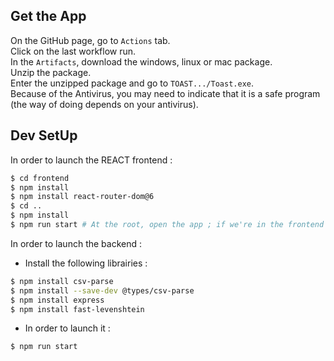 ## Get the App

On the GitHub page, go to `Actions` tab.  
Click on the last workflow run.  
In the `Artifacts`, download the windows, linux or mac package.  
Unzip the package.  
Enter the unzipped package and go to `TOAST.../Toast.exe`.  
Because of the Antivirus, you may need to indicate that it is a safe program (the way of doing depends on your antivirus).

## Dev SetUp

In order to launch the REACT frontend :

```bash
$ cd frontend
$ npm install
$ npm install react-router-dom@6
$ cd ..
$ npm install
$ npm run start # At the root, open the app ; if we're in the frontend folder, launch in dev mode (live editing)
```

In order to launch the backend :

- Install the following librairies :

```bash
$ npm install csv-parse
$ npm install --save-dev @types/csv-parse
$ npm install express
$ npm install fast-levenshtein
```

- In order to launch it :

```bash
$ npm run start
```

